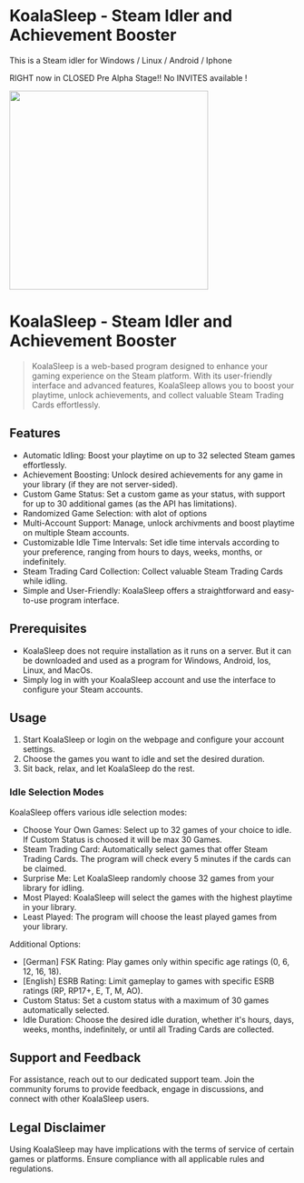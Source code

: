 # KoalaSleep - Steam Idler and Achievement Booster
This is a Steam idler for Windows / Linux / Android / Iphone

RIGHT now in CLOSED Pre Alpha Stage!! No INVITES available !

<img src="https://github.com/KOALAaufPILLEN/KoalaSleep/assets/92574026/401f5135-cf60-4708-8372-48a082dc8003.png" width="350">

# KoalaSleep - Steam Idler and Achievement Booster

> KoalaSleep is a web-based program designed to enhance your gaming experience on the Steam platform. With its user-friendly interface and advanced features, KoalaSleep allows you to boost your playtime, unlock achievements, and collect valuable Steam Trading Cards effortlessly.

## Features

- Automatic Idling: Boost your playtime on up to 32 selected Steam games effortlessly.
- Achievement Boosting: Unlock desired achievements for any game in your library (if they are not server-sided).
- Custom Game Status: Set a custom game as your status, with support for up to 30 additional games (as the API has limitations).
- Randomized Game Selection: with alot of options
- Multi-Account Support: Manage, unlock archivments and boost playtime on multiple Steam accounts.
- Customizable Idle Time Intervals: Set idle time intervals according to your preference, ranging from hours to days, weeks, months, or indefinitely.
- Steam Trading Card Collection: Collect valuable Steam Trading Cards while idling.
- Simple and User-Friendly: KoalaSleep offers a straightforward and easy-to-use program interface.

## Prerequisites

- KoalaSleep does not require installation as it runs on a server. But it can be downloaded and used as a program for Windows, Android, Ios, Linux, and MacOs.
- Simply log in with your KoalaSleep account and use the interface to configure your Steam accounts.

## Usage

1. Start KoalaSleep or login on the webpage and configure your account settings.
2. Choose the games you want to idle and set the desired duration.
3. Sit back, relax, and let KoalaSleep do the rest.

### Idle Selection Modes

KoalaSleep offers various idle selection modes:

- Choose Your Own Games: Select up to 32 games of your choice to idle. If Custom Status is choosed it will be max 30 Games.
- Steam Trading Card: Automatically select games that offer Steam Trading Cards. The program will check every 5 minutes if the cards can be claimed.
- Surprise Me: Let KoalaSleep randomly choose 32 games from your library for idling.
- Most Played: KoalaSleep will select the games with the highest playtime in your library.
- Least Played: The program will choose the least played games from your library.

Additional Options:

- [German] FSK Rating: Play games only within specific age ratings (0, 6, 12, 16, 18).
- [English] ESRB Rating: Limit gameplay to games with specific ESRB ratings (RP, RP17+, E, T, M, AO).
- Custom Status: Set a custom status with a maximum of 30 games automatically selected.
- Idle Duration: Choose the desired idle duration, whether it's hours, days, weeks, months, indefinitely, or until all Trading Cards are collected.

## Support and Feedback

For assistance, reach out to our dedicated support team. Join the community forums to provide feedback, engage in discussions, and connect with other KoalaSleep users.

## Legal Disclaimer

Using KoalaSleep may have implications with the terms of service of certain games or platforms. Ensure compliance with all applicable rules and regulations.
